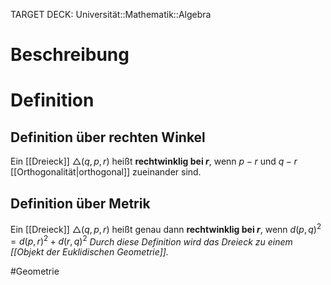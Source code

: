TARGET DECK: Universität::Mathematik::Algebra

# Beschreibung


# Definition
## Definition über rechten Winkel
Ein [[Dreieck]] $\triangle(q, p, r)$ heißt **rechtwinklig bei $r$**, wenn $p-r$ und $q-r$ [[Orthogonalität|orthogonal]] zueinander sind. 

## Definition über Metrik
Ein [[Dreieck]] $\triangle(q, p, r)$ heißt genau dann **rechtwinklig bei $r$**, wenn $d(p, q)^2=d(p, r)^2+d(r, q)^2$
*Durch diese Definition wird das Dreieck zu einem [[Objekt der Euklidischen Geometrie]].*








$\newcommand{\Q}{\mathbb Q}$
$\newcommand{\R}{\mathbb R}$
$\newcommand{\C}{\mathbb C}$
$\newcommand{\F}{\mathbb F}$
$\newcommand{\Z}{\mathbb Z}$
$\newcommand{\N}{\mathbb N}$
$\newcommand{\a}{\alpha}$

#Geometrie



